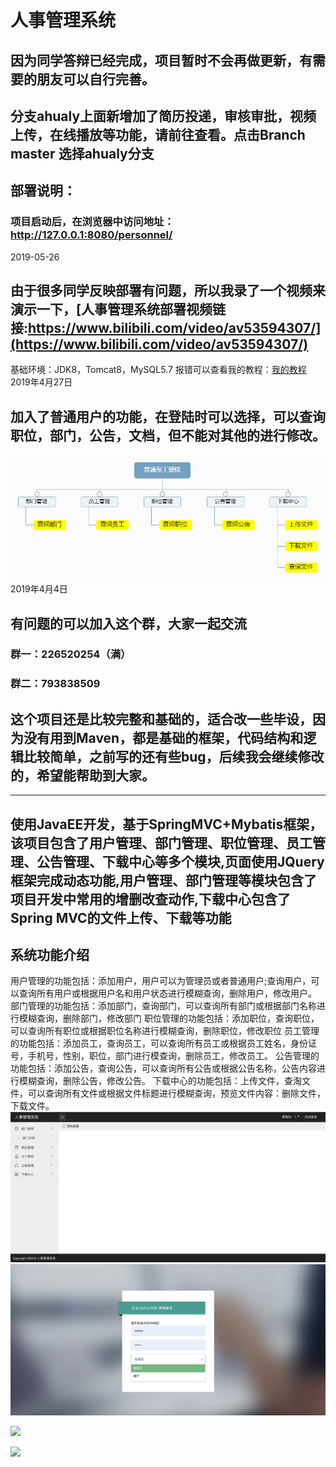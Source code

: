 # 人事管理系统

## 因为同学答辩已经完成，项目暂时不会再做更新，有需要的朋友可以自行完善。
## 分支ahualy上面新增加了简历投递，审核审批，视频上传，在线播放等功能，请前往查看。点击Branch master 选择ahualy分支

## 部署说明：
### 项目启动后，在浏览器中访问地址：http://127.0.0.1:8080/personnel/
2019-05-26

## 由于很多同学反映部署有问题，所以我录了一个视频来演示一下，[人事管理系统部署视频链接:https://www.bilibili.com/video/av53594307/](https://www.bilibili.com/video/av53594307/) 

基础环境：JDK8，Tomcat8，MySQL5.7
报错可以查看我的教程：[我的教程](https://github.com/rainweb521/My-tutorial)
2019年4月27日

## 加入了普通用户的功能，在登陆时可以选择，可以查询职位，部门，公告，文档，但不能对其他的进行修改。
![](WebContent/public/images/s.png)
2019年4月4日
## 有问题的可以加入这个群，大家一起交流
### 群一：226520254（满）
### 群二：793838509

## 这个项目还是比较完整和基础的，适合改一些毕设，因为没有用到Maven，都是基础的框架，代码结构和逻辑比较简单，之前写的还有些bug，后续我会继续修改的，希望能帮助到大家。

- - - -

## 使用JavaEE开发，基于SpringMVC+Mybatis框架，该项目包含了用户管理、部门管理、职位管理、员工管理、公告管理、下载中心等多个模块,页面使用JQuery框架完成动态功能,用户管理、部门管理等模块包含了项目开发中常用的增删改查动作,下载中心包含了 Spring MVC的文件上传、下载等功能

## 系统功能介绍
用户管理的功能包括：添加用户，用户可以为管理员或者普通用户;查询用户，可以查询所有用户或根据用户名和用户状态进行模糊查询，删除用户，修改用户。
部门管理的功能包括：添加部门，查询部门，可以查询所有部门或根据部门名称进行模糊查询，删除部门，修改部门
职位管理的功能包括：添加职位，查询职位，可以查询所有职位或根据职位名称进行模糊查询，删除职位，修改职位
员工管理的功能包括：添加员工，查询员工，可以查询所有员工或根据员工姓名，身份证号，手机号，性别，职位，部门进行模查询，删除员工，修改员工。
公告管理的功能包括：添加公告，查询公告，可以查询所有公告或根据公告名称，公告内容进行模糊查询，删除公告，修改公告。
下载中心的功能包括：上传文件，查淘文件，可以查询所有文件或根据文件标题进行模糊查询，预览文件内容：删除文件，下载文件。
![](WebContent/public/images/4.png)
![](WebContent/public/images/3.png)

![](WebContent/public/images/2.png)

![](WebContent/public/images/1.png)
